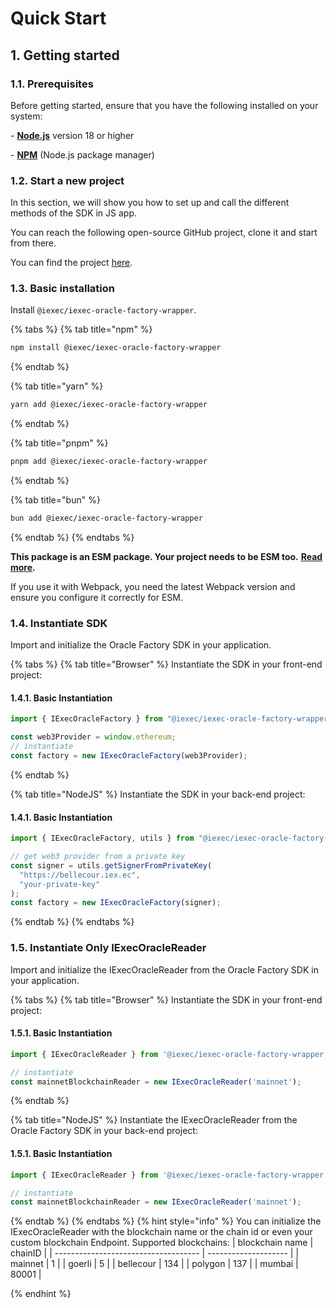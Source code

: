 # Quick Start

## 1. Getting started

### **1.1. Prerequisites**

Before getting started, ensure that you have the following installed on your system:

\- [**Node.js**](https://nodejs.org/en/) version 18 or higher

\- [**NPM**](https://docs.npmjs.com/) (Node.js package manager)

### **1.2. Start a new project**

In this section, we will show you how to set up and call the different methods of the SDK in JS app.

You can reach the following open-source GitHub project, clone it and start from there.

You can find the project [here](https://github.com/iExecBlockchainComputing/iexec-oracle-factory-wrapper).

### **1.3. Basic installation**

Install `@iexec/iexec-oracle-factory-wrapper`.

{% tabs %}
{% tab title="npm" %}

```sh
npm install @iexec/iexec-oracle-factory-wrapper
```

{% endtab %}

{% tab title="yarn" %}

```sh
yarn add @iexec/iexec-oracle-factory-wrapper
```

{% endtab %}

{% tab title="pnpm" %}

```sh
pnpm add @iexec/iexec-oracle-factory-wrapper
```

{% endtab %}

{% tab title="bun" %}

```sh
bun add @iexec/iexec-oracle-factory-wrapper
```

{% endtab %}
{% endtabs %}

**This package is an ESM package. Your project needs to be ESM too.** [**Read more**](https://gist.github.com/sindresorhus/a39789f98801d908bbc7ff3ecc99d99c)**.**

If you use it with Webpack, you need the latest Webpack version and ensure you configure it correctly for ESM.

### **1.4. Instantiate SDK**

Import and initialize the Oracle Factory SDK in your application.

{% tabs %}
{% tab title="Browser" %}
Instantiate the SDK in your front-end project:

#### 1.4.1. Basic Instantiation

```javascript
import { IExecOracleFactory } from "@iexec/iexec-oracle-factory-wrapper";

const web3Provider = window.ethereum;
// instantiate
const factory = new IExecOracleFactory(web3Provider);
```

{% endtab %}

{% tab title="NodeJS" %}
Instantiate the SDK in your back-end project:

#### 1.4.1. Basic Instantiation

```javascript
import { IExecOracleFactory, utils } from "@iexec/iexec-oracle-factory-wrapper";

// get web3 provider from a private key
const signer = utils.getSignerFromPrivateKey(
  "https://bellecour.iex.ec",
  "your-private-key"
);
const factory = new IExecOracleFactory(signer);
```

{% endtab %}
{% endtabs %}

### **1.5. Instantiate Only IExecOracleReader**

Import and initialize the IExecOracleReader from the Oracle Factory SDK in your application.

{% tabs %}
{% tab title="Browser" %}
Instantiate the SDK in your front-end project:

#### 1.5.1. Basic Instantiation

```javascript
import { IExecOracleReader } from '@iexec/iexec-oracle-factory-wrapper';

// instantiate
const mainnetBlockchainReader = new IExecOracleReader('mainnet');
```

{% endtab %}

{% tab title="NodeJS" %}
Instantiate the IExecOracleReader from the Oracle Factory SDK in your back-end project:

#### 1.5.1. Basic Instantiation

```javascript
import { IExecOracleReader } from '@iexec/iexec-oracle-factory-wrapper';

// instantiate
const mainnetBlockchainReader = new IExecOracleReader('mainnet');
```

{% endtab %}
{% endtabs %}
{% hint style="info" %}
You can initialize the IExecOracleReader with the blockchain name or the chain id or even your custom blockchain Endpoint.
Supported blockchains: 
| blockchain name                      | chainID              | 
| ------------------------------------ | -------------------- |
| mainnet                              | 1                    |
| goerli                               | 5                    |
| bellecour                            | 134                  |
| polygon                              | 137                  |
| mumbai                               | 80001                |

{% endhint %}